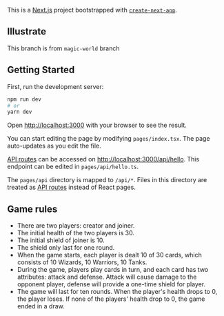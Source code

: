 This is a [Next.js](https://nextjs.org/) project bootstrapped with [`create-next-app`](https://github.com/vercel/next.js/tree/canary/packages/create-next-app).

## Illustrate

This branch is from `magic-world` branch

## Getting Started

First, run the development server:

```bash
npm run dev
# or
yarn dev
```

Open [http://localhost:3000](http://localhost:3000) with your browser to see the result.

You can start editing the page by modifying `pages/index.tsx`. The page auto-updates as you edit the file.

[API routes](https://nextjs.org/docs/api-routes/introduction) can be accessed on [http://localhost:3000/api/hello](http://localhost:3000/api/hello). This endpoint can be edited in `pages/api/hello.ts`.

The `pages/api` directory is mapped to `/api/*`. Files in this directory are treated as [API routes](https://nextjs.org/docs/api-routes/introduction) instead of React pages.

## Game rules
- There are two players: creator and joiner.
- The initial health of the two players is 30.
- The initial shield of joiner is 10.
- The shield only last for one round.
- When the game starts, each player is dealt 10 of 30 cards, which consists of 10 Wizards, 10 Warriors, 10 Tanks.
- During the game, players play cards in turn, and each card has two attributes: attack and defense. Attack will cause damage to the opponent player, defense will provide a one-time shield for player. 
- The game will last for ten rounds. When the player's health drops to 0, the player loses. If none of the players' health drop to 0, the game ended in a draw.
